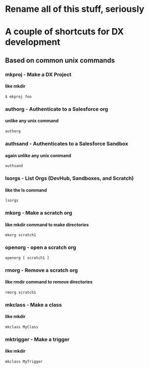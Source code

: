 # Rename all of this stuff, seriously

# A couple of shortcuts for DX development
## Based on common unix commands

### mkproj - Make a DX Project 
#### like mkdir
```
$ mkproj foo

```

### authorg - Authenticate to a Salesforce org
#### unlike any unix command
```
authorg

```

### authsand - Authenticates to a Salesforce Sandbox
#### again unlike any unix command
```
authsand 

```

### lsorgs - List Orgs (DevHub, Sandboxes, and Scratch)
#### like the ls command
```
lsorgs

```

### mkorg - Make a scratch org
#### like mkdir command to make directories
```
mkorg scratch1
```

### openorg - open a scratch org
```
openorg [ scratch1 ]
```

### rmorg - Remove a scratch org
#### like rmdir command to remove directories
```
rmorg scratch1

```

### mkclass - Make a class
#### like mkdir
```
mkclass MyClass

```

### mktrigger - Make a trigger
#### like mkdir
```
mkclass MyTrigger

```


